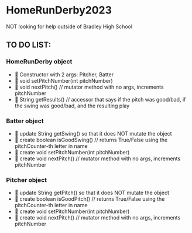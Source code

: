 # HomeRunDerby2023
NOT looking for help outside of Bradley High School

## TO DO LIST:

### HomeRunDerby object
 - 🔳 Constructor with 2 args: Pitcher, Batter
 - 🔳 void setPitchNumber(int pitchNumber)
 - 🔳 void nextPitch() // mutator method with no args, increments pitchNumber
 - 🔳 String getResults() // accessor that says if the pitch was good/bad, if the swing was good/bad, and the resulting play

### Batter object
  - 🔳 update String getSwing() so that it does NOT mutate the object
  - 🔳 create boolean isGoodSwing() // returns True/False using the pitchCounter-th letter in name
  - 🔳 create void setPitchNumber(int pitchNumber)
  - 🔳 create void nextPitch() // mutator method with no args, increments pitchNumber

### Pitcher object
  - 🔳 update String getPitch() so that it does NOT mutate the object
  - 🔳 create boolean isGoodPitch() // returns True/False using the pitchCounter-th letter in name
  - 🔳 create void setPitchNumber(int pitchNumber)
  - 🔳 create void nextPitch() // mutator method with no args, increments pitchNumber
